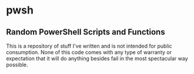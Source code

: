 # pwsh

## Random PowerShell Scripts and Functions
This is a repository of stuff I've written and is not intended for public consumption.
None of this code comes with any type of warranty or expectation that it will do anything besides fail in the most spectacular way possible.
